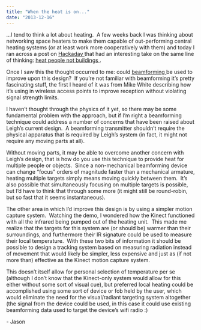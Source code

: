 ```yaml
---
title: "When the heat is on..."
date: "2013-12-16"
---
```


<div class="content">
<p>…I tend to think a lot about heating.  A few weeks back I was thinking about
networking space heaters to make them capable of out-performing central
heating systems (or at least work more cooperatively with them) and today I
ran across a post on <a href="http://hackaday.com" target="_blank"> Hackaday </a> that had an interesting
take on the same line of thinking: <a href="http://hackaday.com/2013/12/16/a-new-way-to-heat-people/" target="_blank"> heat people not buildings
</a> .</p>
<p>Once I saw this the thought occurred to me: could <a href="http://en.wikipedia.org/wiki/Beamforming" target="_blank"> beamforming
</a> be used to improve upon this
design?  If you’re not familiar with beamforming it’s pretty fascinating
stuff, the first I heard of it was from Mike White describing how it’s using
in wireless access points to improve reception without violating signal
strength limits.</p>
<p>I haven’t thought through the physics of it yet, so there may be some
fundamental problem with the approach, but if I’m right a beamforming
technique could address a number of concerns that have been raised about
Leigh’s current design.  A beamforming transmitter shouldn’t require the
physical apparatus that is required by Leigh’s system (in fact, it might not
require any moving parts at all).</p>
<p>Without moving parts, it may be able to overcome another concern with Leigh’s
design, that is how do you use this technique to provide heat for multiple
people or objects.  Since a non-mechanical beamforming device can change
“focus” orders of magnitude faster than a mechanical armature, heating
multiple targets simply means moving quickly between them.  It’s also possible
that simultaneously focusing on multiple targets is possible, but I’d have to
think that through some more (it might still be round-robin, but so fast that
it seems instantaneous).</p>
<p>The other area in which I’d improve this design is by using a simpler motion
capture system.  Watching the demo, I wondered how the Kinect functioned with
all the infrared being pumped out of the heating unit.  This made me realize
that the targets for this system are (or should be) warmer than their
surroundings, and furthermore their IR signature could be used to measure
their local temperature.  With these two bits of information it should be
possible to design a tracking system based on measuring radiation instead of
movement that would likely be simpler, less expensive and just as (if not more
than) effective as the Kinect motion capture system.</p>
<p>This doesn’t itself allow for personal selection of temperature per se
(although I don’t know that the Kinect-only system would allow for this either
without some sort of visual cue), but preferred local heating could be
accomplished using some sort of device or fob held by the user, which would
eliminate the need for the visual/radiant targeting system altogether (the
signal from the device could be used, in this case it could use existing
beamforming data used to target the device’s wifi radio :)</p>
<p>- Jason</p>
</div>
